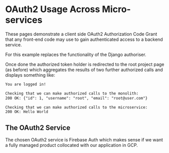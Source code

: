 # OAuth2 Usage Across Micro-services

These pages demonstrate a client side OAuth2 Authorization Code Grant that any front-end code may use to gain authenticated access to a backend service.

For this example replaces the functionality of the Django authoriser.

Once done the authorized token holder is redirected to the root project page (as before) which aggregates the results of two further authorized calls and displays something like:

```html
You are logged in!

Checking that we can make authorized calls to the monolith:
200 OK: {"id": 1, "username": "root", "email": "root@user.com"}

Checking that we can make authorized calls to the microservice:
200 OK: Hello World
```

## The OAuth2 Service
The chosen OAuth2 service is Firebase Auth which makes sense if we want a fully managed product collocated with our application in GCP.




